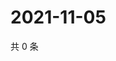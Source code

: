 # 2021-11-05

共 0 条

<!-- BEGIN WEIBO -->
<!-- 最后更新时间 Fri Nov 05 2021 22:13:05 GMT+0800 (China Standard Time) -->

<!-- END WEIBO -->
